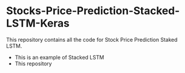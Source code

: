 # Stocks-Price-Prediction-Stacked-LSTM-Keras
This repository contains all the code for Stock Price Prediction Staked LSTM.
- This is an example of Stacked LSTM
- This repository
